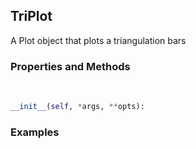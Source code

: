 ## <a id="McUtils.McUtils.Plots.Plots.TriPlot">TriPlot</a>
A Plot object that plots a triangulation bars

### Properties and Methods
<a id="McUtils.McUtils.Plots.Plots.TriPlot.__init__" class="docs-object-method">&nbsp;</a>
```python
__init__(self, *args, **opts): 
```

### Examples


